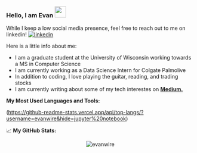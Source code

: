 ### Hello, I am Evan <img src="https://raw.githubusercontent.com/MartinHeinz/MartinHeinz/master/wave.gif" width="30px">

While I keep a low social media presence, feel free to reach out to me on linkedin! <a href="https://www.linkedin.com/in/evan-wireman-b57155189" rel="nofollow"> <img src="https://i.stack.imgur.com/gVE0j.png" alt="linkedin"></a>

Here is a little info about me:
- I am a graduate student at the University of Wisconsin working towards a MS in Computer Science
- I am currently working as a Data Science Intern for Colgate Palmolive
- In addition to coding, I love playing the guitar, reading, and trading stocks
- I am currently writing about some of my tech interestes on <a href="https://ewire77.medium.com/" rel="nofollow"><b>Medium.</b></a>

**My Most Used Languages and Tools:**  

(https://github-readme-stats.vercel.app/api/top-langs/?username=evanwire&hide=jupyter%20notebook)



📈 **My GitHub Stats:**
<p align="center"> <img src="https://github-readme-stats.vercel.app/api?username=evanwire&count_private=true&show_icons=true&theme=tokyonight" alt="evanwire" />
 


